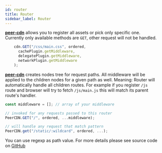 ```yaml
---
id: router
title: Router
sidebar_label: Router
---
```


**[peer-cdn](https://github.com/vardius/peer-cdn)** allows you to register all assets or pick only specific one.
Currently only available methods are `GET`, other request will not be handled.

```js
    cdn.GET("/css/main.css", ordered,
      cachePlugin.getMiddleware,
      delegatePlugin.getMiddleware,
      networkPlugin.getMiddleware
    );
```

**[peer-cdn](https://github.com/vardius/peer-cdn)** creates nodes tree for request paths. All middleware will be applied to the children nodes for a given path as well. Meaning: Router will automatically handle all children routes. For example if you register `/js` route and browser will try to fetch `/js/main.js` this will match its parent route's handler.

```js
const middleware = []; // array of your middleware

// invoked for any requests passed to this router
PeerCDN.GET("/", ordered, ...middleware);

// will handle any request that match pattern
PeerCDN.get("/static/:wildcard", ordered, ...);
```

You can use regexp as path value. For more details please see source code on [GitHub](https://github.com/vardius/peer-cdn/tree/master/src/router)
